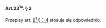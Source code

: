 #### Art.23<sup>1a</sup>. § 2

Przepisy art. [9<sup>1</sup> § 1-4](./art_9_1-1.md) stosuje się odpowiednio.


